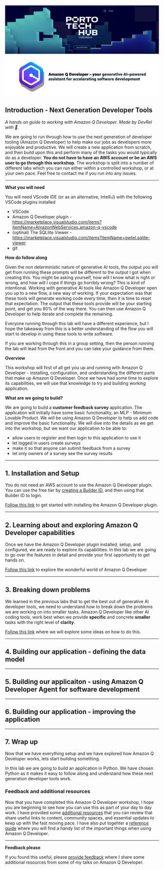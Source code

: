 ![Porto Tech Hub](images/porto-tech-hub.png)
![Amazon Q Developer header](images/q-vscode-header.png)

## Introduction - Next Generation Developer Tools

*A hands on guide to working with Amazon Q Developer. Made by DevRel with 💖.*

We are going to run through how to use the next generation of developer tooling (Amazon Q Developer) to help make our jobs as developers more enjoyable and productive. We will create a new application from scratch, and then build upon this and perform many of the tasks you would typically do as a developer. **You do not have to have an AWS account or be an AWS user to go through this workshop**. The workshop is split into a number of different labs which you can run either within a controlled workshop, or at your own pace. Feel free to contact me if you run into any issues.

---

**What you will need**

You will need VScode IDE (or as an alternative, IntelliJ) with the following VSCode plugins installed

* VSCode
* Amazon Q Developer plugin - https://marketplace.visualstudio.com/items?itemName=AmazonWebServices.amazon-q-vscode 
* (optinal) The SQLlite Viewer - https://marketplace.visualstudio.com/items?itemName=qwtel.sqlite-viewer
* git

**How do follow along**

Given the non deterministic nature of generative AI tools, the output you will get from running these prompts will be different to the output I got when creating this. You might be asking yourself, how will I know what is right or wrong, and how will I cope if things go horribly wrong? This is kind of intentional. Working with generative AI tools like Amazon Q Developer open you up to a new flow, a new way of working. If your expectation was that these tools will generate working code every time, then it is time to reset that expectation. The output that these tools provide will be your starting point, and get you 80% of the way there. You can then use Amazon Q Developer to help iterate and complete the remaining. 

Everyone running through this lab will have a different experience, but I hope the takeaway from this is a better understanding of the flow you will start to develop in using these tools to write software.

If you are working through this in a group setting, then the person running the lab will lead from the front and you can take your guidance from them.


**Overview**

This workshop will first of all get you up and running with Amazon Q Developer - installing, configuration, and understanding the different parts that make up Amazon Q Developer. Once we have had some time to explore its capabilities, we will use that knowledge to try and building working application.

**What are we going to build?**

We are going to build a **customer feedback survey** application. The application will initially have some basic functionality, an MLP - Minimum Lovable Product. We will be using Amazon Q Developer to help us add code and improve the basic functionality. We will dive into the details as we get into the workshop, but we want our application to be able to:

* allow users to register and then login to this application to use it
* let logged in users create surveys
* make it so that anyone can submit feedback from a survey
* let only owners of a survey see the survey results

---

## 1. Installation and Setup

You do not need an AWS account to use the Amazon Q Developer plugin. You can use the free tier by [creating a Builder ID](https://aws-oss.beachgeek.co.uk/44y), and then using that Builder ID to login.

[Follow this link](workshop/setup.md) to get started with installing the Amazon Q Developer plugin.

---

## 2. Learning about and exploring Amazon Q Developer capabilities

Once we have the Amazon Q Developer plugin installed, setup, and configured, we are ready to explore its capabilities. In this lab we are going to go over the features in detail and provide your first opportunity to get hands on.

[Follow this link](workshop/getting-started-with-q.md) to explore the wonderful world of Amazon Q Developer

---

## 3. Breaking down problems

We learned in the previous labs that to get the best out of generative AI developer tools, we need to understand how to break down the problems we are working on into smaller tasks. Amazon Q Developer like other AI coding tools, work best when we provide **specific** and concrete **smaller** tasks with the right level of **clarity**.

[Follow this link](workshop/breaking-down-problems.md) where we will explore some ideas on how to do this.

---

## 4. Building our application - defining the data model

---

## 5. Building our applicaiton - using Amazon Q Developer Agent for software development

---

## 6. Building our application - improving the application

---

## 7. Wrap up 

Now that we have everything setup and we have explored how Amazon Q Developer works, lets start building something.

In this lab we are going to build an application in Python. We have chosen Python as it makes it easy to follow along and understand how these next generation developer tools work. 


### Feedback and additional resources

Now that you have completed this Amazon Q Developer workshop, I hope you are beginning to see how you can use this as part of your day to day work. I have provided some [additional resources](workshop/resources.md) that you can review that share useful links to content, community spaces, and essential updates to keep up with the fast moving pace. I have also put togehter a [reference guide](workshop/reference.md) where you will find a handy list of the important things when using Amazon Q Developer.

---

**Feedback please**

If you found this useful, please [provide feedback](https://pulse.aws/survey/1DM5TAZU) where I share some additional resources from some of my talks on Amazon Q Developer.
